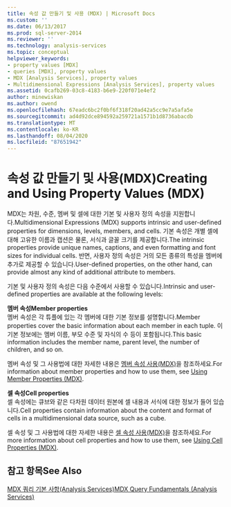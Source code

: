 ```yaml
---
title: 속성 값 만들기 및 사용 (MDX) | Microsoft Docs
ms.custom: ''
ms.date: 06/13/2017
ms.prod: sql-server-2014
ms.reviewer: ''
ms.technology: analysis-services
ms.topic: conceptual
helpviewer_keywords:
- property values [MDX]
- queries [MDX], property values
- MDX [Analysis Services], property values
- Multidimensional Expressions [Analysis Services], property values
ms.assetid: 0cafb269-03c8-4183-b6e9-220f071e4ef2
author: minewiskan
ms.author: owend
ms.openlocfilehash: 67eadc6bc2f0bf6f318f20ad42a5cc9e7a5afa5e
ms.sourcegitcommit: ad4d92dce894592a259721a1571b1d8736abacdb
ms.translationtype: MT
ms.contentlocale: ko-KR
ms.lasthandoff: 08/04/2020
ms.locfileid: "87651942"
---
```

# <a name="creating-and-using-property-values-mdx"></a><span data-ttu-id="7ddec-102">속성 값 만들기 및 사용(MDX)</span><span class="sxs-lookup"><span data-stu-id="7ddec-102">Creating and Using Property Values (MDX)</span></span>
  <span data-ttu-id="7ddec-103">MDX는 차원, 수준, 멤버 및 셀에 대한 기본 및 사용자 정의 속성을 지원합니다.</span><span class="sxs-lookup"><span data-stu-id="7ddec-103">Multidimensional Expressions (MDX) supports intrinsic and user-defined properties for dimensions, levels, members, and cells.</span></span> <span data-ttu-id="7ddec-104">기본 속성은 개별 셀에 대해 고유한 이름과 캡션은 물론, 서식과 글꼴 크기를 제공합니다.</span><span class="sxs-lookup"><span data-stu-id="7ddec-104">The intrinsic properties provide unique names, captions, and even formatting and font sizes for individual cells.</span></span> <span data-ttu-id="7ddec-105">반면, 사용자 정의 속성은 거의 모든 종류의 특성을 멤버에 추가로 제공할 수 있습니다.</span><span class="sxs-lookup"><span data-stu-id="7ddec-105">User-defined properties, on the other hand, can provide almost any kind of additional attribute to members.</span></span>  
  
 <span data-ttu-id="7ddec-106">기본 및 사용자 정의 속성은 다음 수준에서 사용할 수 있습니다.</span><span class="sxs-lookup"><span data-stu-id="7ddec-106">Intrinsic and user-defined properties are available at the following levels:</span></span>  
  
 <span data-ttu-id="7ddec-107">**멤버 속성**</span><span class="sxs-lookup"><span data-stu-id="7ddec-107">**Member properties**</span></span>  
 <span data-ttu-id="7ddec-108">멤버 속성은 각 튜플에 있는 각 멤버에 대한 기본 정보를 설명합니다.</span><span class="sxs-lookup"><span data-stu-id="7ddec-108">Member properties cover the basic information about each member in each tuple.</span></span> <span data-ttu-id="7ddec-109">이 기본 정보에는 멤버 이름, 부모 수준 및 자식의 수 등이 포함됩니다.</span><span class="sxs-lookup"><span data-stu-id="7ddec-109">This basic information includes the member name, parent level, the number of children, and so on.</span></span>  
  
 <span data-ttu-id="7ddec-110">멤버 속성 및 그 사용법에 대한 자세한 내용은 [멤버 속성 사용&#40;MDX&#41;](multidimensional-models/mdx/mdx-member-properties.md)을 참조하세요.</span><span class="sxs-lookup"><span data-stu-id="7ddec-110">For information about member properties and how to use them, see [Using Member Properties &#40;MDX&#41;](multidimensional-models/mdx/mdx-member-properties.md).</span></span>  
  
 <span data-ttu-id="7ddec-111">**셀 속성**</span><span class="sxs-lookup"><span data-stu-id="7ddec-111">**Cell properties**</span></span>  
 <span data-ttu-id="7ddec-112">셀 속성에는 큐브와 같은 다차원 데이터 원본에 셀 내용과 서식에 대한 정보가 들어 있습니다.</span><span class="sxs-lookup"><span data-stu-id="7ddec-112">Cell properties contain information about the content and format of cells in a multidimensional data source, such as a cube.</span></span>  
  
 <span data-ttu-id="7ddec-113">셀 속성 및 그 사용법에 대한 자세한 내용은 [셀 속성 사용&#40;MDX&#41;](multidimensional-models/mdx/mdx-cell-properties-using-cell-properties.md)을 참조하세요.</span><span class="sxs-lookup"><span data-stu-id="7ddec-113">For more information about cell properties and how to use them, see [Using Cell Properties &#40;MDX&#41;](multidimensional-models/mdx/mdx-cell-properties-using-cell-properties.md).</span></span>  
  
## <a name="see-also"></a><span data-ttu-id="7ddec-114">참고 항목</span><span class="sxs-lookup"><span data-stu-id="7ddec-114">See Also</span></span>  
 [<span data-ttu-id="7ddec-115">MDX 쿼리 기본 사항&#40;Analysis Services&#41;</span><span class="sxs-lookup"><span data-stu-id="7ddec-115">MDX Query Fundamentals &#40;Analysis Services&#41;</span></span>](multidimensional-models/mdx/mdx-query-fundamentals-analysis-services.md)  
  
  
